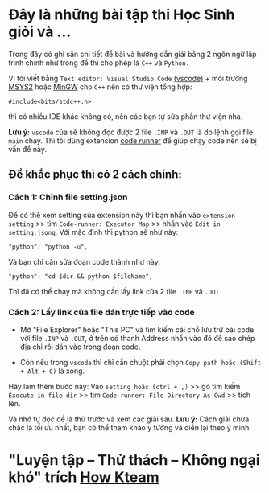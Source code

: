 # **Đây là những bài tập thi Học Sinh giỏi và ...**

Trong đây có ghi sẵn chi tiết đề bài và hướng dẫn giải bằng 2 ngôn ngữ lập trình chính như trong đề thi cho phép là `C++` và `Python.`

Vì tôi viết bằng `Text editor: Visual Studio Code` [(vscode)](https://code.visualstudio.com/) + môi trường [MSYS2](https://www.msys2.org/) hoặc [MinGW](https://sourceforge.net/projects/mingw/) cho `C++` nên có thư viện tổng hợp:
```
#include<bits/stdc++.h>
```
thì có nhiều IDE khác không có, nên các bạn tự sửa phần thư viện nha. 

**Lưu ý:** `vscode` của sẽ không đọc được 2 file `.INP` và `.OUT` là do lệnh gọi file `main` chạy. Thì tôi dùng extension [code runner](https://marketplace.visualstudio.com/items?itemName=formulahendry.code-runner) để giúp chạy code nên sẽ bị vấn đề này.
## Đề khắc phục thì có 2 cách chính:
### Cách 1: Chỉnh file setting.json
Để có thể xem setting của extension này thì bạn nhấn vào `extension setting` >> tìm `Code-runner: Executor Map` >> nhấn vào `Edit in setting.jsong`. Với mặc định thì python sẽ như này: 
```
"python": "python -u",
```
Và bạn chỉ cần sửa đoạn code thành như này:
```
"python": "cd $dir && python $fileName",
```
Thì đã có thể chạy mà không cần lấy link của 2 file  `.INP` và `.OUT`

### Cách 2: Lấy link của file dán trực tiếp vào code
+ Mở "File Explorer" hoặc "This PC" và tìm kiếm cái chỗ lưu trữ bài code với file `.INP` và `.OUT`, ở trên có thanh Address nhấn vào đó để sao chép địa chỉ rồi dán vào trong đoạn code.

+ Còn nếu trong `vscode` thì chỉ cần chuột phải chọn `Copy path hoặc (Shift + Alt + C)` là xong.

Hãy làm thêm bước này: Vào `setting hoặc (ctrl + ,)` >> gõ tìm kiếm `Execute in file dir` >> tìm `Code-runner: File Directory As Cwd` >> tích lên.


Và nhớ tự đọc đề là thử trước và xem các giải sau. **Lưu ý:** Cách giải chưa chắc là tối ưu nhất, bạn có thể tham khảo y tưởng và diễn lại theo ý mình.
# "Luyện tập – Thử thách – Không ngại khó" trích [How Kteam](https://howkteam.vn/learn)

